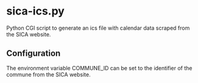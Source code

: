 # sica-ics.py
Python CGI script to generate an ics file with calendar data scraped from the SICA website.

## Configuration
The environment variable COMMUNE_ID can be set to the identifier of the commune from the SICA website.
